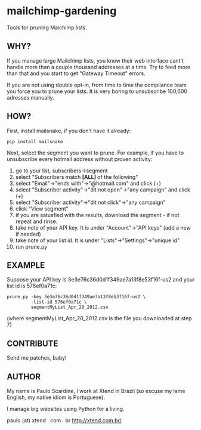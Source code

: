 mailchimp-gardening
===================

Tools for pruning Maichimp lists.

WHY?
----

If you manage large Mailchimp lists, you know their web interface
cant't handle more than a couple thousand addresses at a time. Try
to feed more than that and you start to get "Gateway Timeout" errors.

If you are not using double opt-in, from time to time the compliance
team you force you to prune your lists. It is very boring to unsubscribe
100,000 adresses manually.


HOW?
----

First, install mailsnake, if you don't have it already:

    pip install mailsnake
    
Next, select the segment you want to prune. For example, if you
have to unsubscribe every hotmail address without proven activity:

  1. go to your list, subscribers->segment
  2. select "Subscribers match **[ALL]** of the following"
  3. select "Email"->"ends with"->"@hotmail.com" and click (+)
  4. select "Subscriber activity"->"dit not open"->"any campaign" and click (+)
  5. select "Subscriber activity"->"dit not click"->"any campaign"
  6. click "View segment"
  7. if you are satusfied with the results, download the segment - if not
     repeat and rinse.
  8. take note of your API key. It is under "Account"->"API keys" (add a new if needed)
  9. take note of your list id. It is under "Lists"->"Settings"->"unique id"
 10. run prune.py


EXAMPLE
-------

Suppose your API key is 3e3e76c36d0d1f349ae7a13f8e53f16f-us2 and your
list id is 576ef0a71c:

    prune.py -key 3e3e76c36d0d1f349ae7a13f8e53f16f-us2 \
             -list-id 576ef0a71c \
             segmentMyList_Apr_20_2012.csv
             
(where segmentMyList_Apr_20_2012.csv is the file you downloaded at step 7)


CONTRIBUTE
----------

Send me patches, baby!


AUTHOR
------

My name is Paulo Scardine, I work at Xtend in Brazil (so excuse my lame English,
my native idiom is Portuguese).

I manage big websites using Python for a living.

paulo (at) xtend . com . br
http://xtend.com.br/
